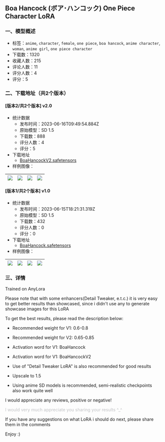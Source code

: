 ## Boa Hancock (ボア･ハンコック) One Piece Character LoRA
### 一、模型概述

- 标签：`anime`, `character`, `female`, `one piece`, `boa hancock`, `anime character`, `woman`, `anime girl`, `one piece character`
- 下载数：1320
- 收藏人数：215
- 评论人数：11
- 评分人数：4
- 评分：5

### 二、下载地址（共2个版本）

#### [版本2/共2个版本] v2.0

- 统计数据
  - 发布时间：2023-06-16T09:49:54.884Z
  - 原始模型：SD 1.5
  - 下载数：888
  - 评分人数：4
  - 评分：5
- 下载地址
  - [BoaHancockV2.safetensors](https://civitai.com/api/download/models/96756)
- 样例图像：

| <img src="https://image.civitai.com/xG1nkqKTMzGDvpLrqFT7WA/c480af05-dc6a-4a13-9b74-0ca69c4be0dc/width=450/1157582.jpeg" /> | <img src="https://image.civitai.com/xG1nkqKTMzGDvpLrqFT7WA/a8fe1d89-c9cc-4efa-bdd5-e4a931dafb97/width=450/1157604.jpeg" /> | <img src="https://image.civitai.com/xG1nkqKTMzGDvpLrqFT7WA/8dab57da-3869-4c38-be7b-99380590b83f/width=450/1157552.jpeg" /> | <img src="https://image.civitai.com/xG1nkqKTMzGDvpLrqFT7WA/9915d06d-afba-4a21-9bd6-6e247ec680e3/width=450/1157570.jpeg" /> |
| ---- | ---- | ---- | ---- |

#### [版本1/共2个版本] v1.0

- 统计数据
  - 发布时间：2023-06-15T18:21:31.319Z
  - 原始模型：SD 1.5
  - 下载数：432
  - 评分人数：0
  - 评分：0
- 下载地址
  - [BoaHancock.safetensors](https://civitai.com/api/download/models/93141)
- 样例图像：

| <img src="https://image.civitai.com/xG1nkqKTMzGDvpLrqFT7WA/f13597ed-a8f8-4f01-9381-9ccce35398ff/width=450/1098177.jpeg" /> | <img src="https://image.civitai.com/xG1nkqKTMzGDvpLrqFT7WA/829345dc-5a9c-4c7a-ae11-5d99794e4edd/width=450/1098126.jpeg" /> | <img src="https://image.civitai.com/xG1nkqKTMzGDvpLrqFT7WA/05feee97-c6e1-4c9a-b436-327d5fc0687c/width=450/1098176.jpeg" /> | <img src="https://image.civitai.com/xG1nkqKTMzGDvpLrqFT7WA/165cee9a-4413-42b4-8af1-0306e0c3e76c/width=450/1098124.jpeg" /> |
| ---- | ---- | ---- | ---- |


### 三、详情
<p>Trained on AnyLora</p><p>Please note that with some enhancers(Detail Tweaker, e.t.c.) it is very easy to get better results than showcased, since i didn't use any to generate showcase images for this LoRA</p><p>To get the best results, please read the description below:</p><ul><li><p>Recommended weight for V1: 0.6-0.8</p></li><li><p>Recommended weight for V2: 0.65-0.85</p></li><li><p>Activation word for V1: BoaHancock</p></li><li><p>Activation word for V1: BoaHancockV2</p></li><li><p>Use of "Detail Tweaker LoRA" is also recommended for good results</p></li><li><p>Upscale to 1.5</p></li><li><p>Using anime SD models is recommended, semi-realistic checkpoints also work quite well</p></li></ul><p>I would appreciate any reviews, positive or negative!</p><p><span style="color:rgb(193, 194, 197)">I would very much appreciate you sharing your results ^_^</span></p><p>If you have any suggestions on what LoRA i should do next, please share them in the comments</p><p>Enjoy :)</p>